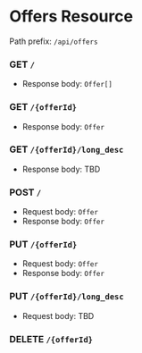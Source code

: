 # Offers Resource
Path prefix: `/api/offers`

### GET `/`
- Response body: `Offer[]`

### GET `/{offerId}`
- Response body: `Offer`

### GET `/{offerId}/long_desc`
- Response body: TBD

### POST `/`
- Request body: `Offer`
- Response body: `Offer`

### PUT `/{offerId}`
- Request body: `Offer`
- Response body: `Offer`

### PUT `/{offerId}/long_desc`
- Request body: TBD

### DELETE `/{offerId}`
